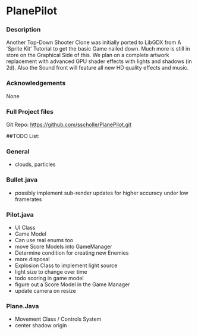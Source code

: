 # PlanePilot

### Description

Another Top-Down Shooter Clone was initially ported to LibGDX from A 'Sprite Kit' Tutorial to get the basic Game nailed down. Much more is still in store on the Graphical Side of this. We plan on a complete artwork replacement with advanced GPU shader effects with lights and shadows (in 2d). Also the Sound front will feature all new HD quality effects and music.

### Acknowledgements

None

### Full Project files

Git Repo: https://github.com/sscholle/PlanePilot.git


##TODO List:

### General

*   clouds, particles

### Bullet.java

*   possibly implement sub-render updates for higher accuracy under low framerates

### Pilot.java

*   UI Class
*   Game Model
*   Can use real enums too
*   move Score Models into GameManager
*   Determine condition for creating new Enemies
*   more disposal
*   Explosion Class to implement light source
*   light size to change over time
*   todo scoring in game model
*   figure out a Score Model in the Game Manager
*   update camera on resize


### Plane.Java

*   Movement Class / Controls System
*   center shadow origin